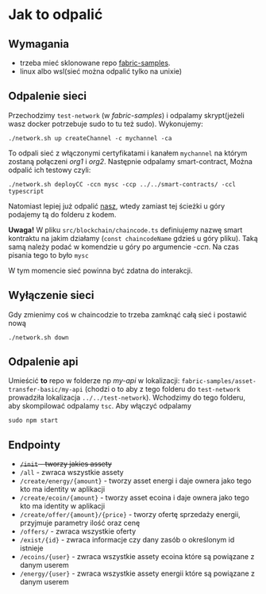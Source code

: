 # Jak to odpalić
## Wymagania
- trzeba mieć sklonowane repo [fabric-samples](https://github.com/hyperledger/fabric-samples). 
- linux albo wsl(sieć można odpalić tylko na unixie)

## Odpalenie sieci
Przechodzimy `test-network` (w *fabric-samples*) i odpalamy skrypt(jeżeli wasz docker potrzebuje sudo to tu też sudo). 
Wykonujemy:
```
./network.sh up createChannel -c mychannel -ca
```
To odpali sieć z włączonymi certyfikatami i kanałem `mychannel` na którym zostaną połączeni *org1* i *org2*. Następnie odpalamy smart-contract, Można odpalić ich testowy czyli:
```
./network.sh deployCC -ccn mysc -ccp ../../smart-contracts/ -ccl typescript
```
Natomiast lepiej już odpalić [nasz](https://github.com/blockovisco/smart-contracts), wtedy zamiast tej ścieżki u góry podajemy tą do folderu z kodem. 


**Uwaga!** W pliku `src/blockchain/chaincode.ts` definiujemy nazwę smart kontraktu na jakim działamy (`const chaincodeName` gdzieś u góry pliku). Taką samą należy podać w komendzie u góry po argumencie *-ccn*. Na czas pisania tego to było `mysc` 

W tym momencie sieć powinna być zdatna do interakcji.

## Wyłączenie sieci

Gdy zmienimy coś w chaincodzie to trzeba zamknąć całą sieć i postawić nową
```
./network.sh down
```

## Odpalenie api
Umieścić __to__ repo w folderze np *my-api* w lokalizacji:
`fabric-samples/asset-transfer-basic/my-api` (chodzi o to aby z tego folderu do  `test-network` prowadziła lokalizacja `../../test-network`).
Wchodzimy do tego folderu, aby skompilować odpalamy `tsc`. Aby włączyć odpalamy
```
sudo npm start
```

## Endpointy
- ~~`/init` - tworzy jakies assety~~
- `/all` - zwraca wszystkie assety
- `/create/energy/{amount}` - tworzy asset energi i daje ownera jako tego kto ma identity w aplikacji
- `/create/ecoin/{amount}` - tworzy asset ecoina i daje ownera jako tego kto ma identity w aplikacji
- `/create/offer/{amount}/{price}` - tworzy ofertę sprzedaży energii, przyjmuje parametry ilość oraz cenę
- `/offers/` - zwraca wszystkie oferty
- `/exist/{id}` - zwraca informacje czy dany zasób o określonym id istnieje
- `/ecoins/{user}` - zwraca wszystkie assety ecoina które są powiązane z danym userem
- `/energy/{user}` - zwraca wszystkie assety energii które są powiązane z danym userem
